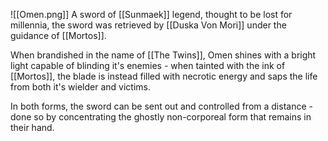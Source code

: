 ![[Omen.png]]
A sword of [[Sunmaek]] legend, thought to be lost for millennia, the sword was retrieved by [[Duska Von Mori]] under the guidance of [[Mortos]]. 

When brandished in the name of [[The Twins]], Omen shines with a bright light capable of blinding it's enemies - when tainted with the ink of [[Mortos]], the blade is instead filled with necrotic energy and saps the life from both it's wielder and victims. 

In both forms, the sword can be sent out and controlled from a distance - done so by concentrating the ghostly non-corporeal form that remains in their hand.